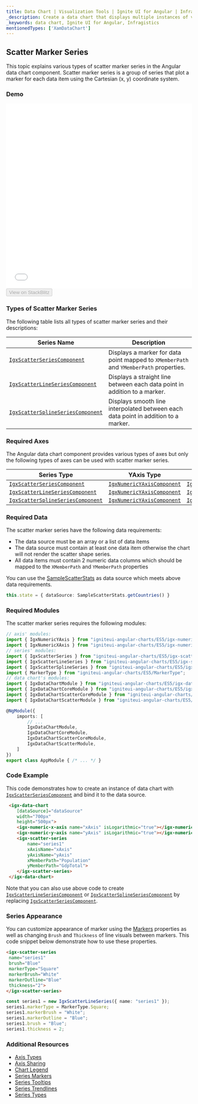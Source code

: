 ```yaml
---
title: Data Chart | Visualization Tools | Ignite UI for Angular | Infragistics | Scatter Marker
_description: Create a data chart that displays multiple instances of visual elements in the same plot area in order to create composite chart views.
_keywords: data chart, Ignite UI for Angular, Infragistics
mentionedTypes: ['XamDataChart']
---
```


## Scatter Marker Series

This topic explains various types of scatter marker series in the Angular data chart component. Scatter marker series is a group of series that plot a marker for each data item using the Cartesian (x, y) coordinate system.

### Demo

<div class="sample-container loading" style="height: 500px">
    <iframe id="data-chart-type-scatter-series-iframe" src='{environment:demosBaseUrl}/charts/data-chart-type-scatter-series' width="100%" height="100%" seamless frameBorder="0" onload="onXPlatSampleIframeContentLoaded(this);"></iframe>
</div>
<div>
    <button data-localize="stackblitz" disabled class="stackblitz-btn" data-iframe-id="data-chart-type-scatter-series-iframe" data-demos-base-url="{environment:demosBaseUrl}">View on StackBlitz
    </button>
</div>

<div class="divider--half"></div>

### Types of Scatter Marker Series

The following table lists all types of scatter marker series and their descriptions:

| Series Name                                                                                                       | Description                                                                            |
| ----------------------------------------------------------------------------------------------------------------- | -------------------------------------------------------------------------------------- |
| [`IgxScatterSeriesComponent`](datachart_series_types_scatter_marker.md)             | Displays a marker for data point mapped to `XMemberPath` and `YMemberPath` properties. |
| [`IgxScatterLineSeriesComponent`](datachart_series_types_scatter_marker.md)     | Displays a straight line between each data point in addition to a marker.              |
| [`IgxScatterSplineSeriesComponent`](datachart_series_types_scatter_marker.md) | Displays smooth line interpolated between each data point in addition to a marker.     |

### Required Axes

The Angular data chart component provides various types of axes but only the following types of axes can be used with scatter marker series.

| Series Type                                                                                                       | YAxis Type                                                                                          | XAxis Type                                                                                          |
| ----------------------------------------------------------------------------------------------------------------- | --------------------------------------------------------------------------------------------------- | --------------------------------------------------------------------------------------------------- |
| [`IgxScatterSeriesComponent`](datachart_series_types_scatter_marker.md)             | [`IgxNumericYAxisComponent`](datachart_series_types_scatter_marker.md) | [`IgxNumericXAxisComponent`](datachart_series_types_scatter_marker.md) |
| [`IgxScatterLineSeriesComponent`](datachart_series_types_scatter_marker.md)     | [`IgxNumericYAxisComponent`](datachart_series_types_scatter_marker.md) | [`IgxNumericXAxisComponent`](datachart_series_types_scatter_marker.md) |
| [`IgxScatterSplineSeriesComponent`](datachart_series_types_scatter_marker.md) | [`IgxNumericYAxisComponent`](datachart_series_types_scatter_marker.md) | [`IgxNumericXAxisComponent`](datachart_series_types_scatter_marker.md) |

### Required Data

The scatter marker series have the following data requirements:

-   The data source must be an array or a list of data items
-   The data source must contain at least one data item otherwise the chart will not render the scatter shape series.
-   All data items must contain 2 numeric data columns which should be mapped to the `XMemberPath` and `YMemberPath` properties

You can use the [SampleScatterStats](datachart_data_sources_stats.md) as data source which meets above data requirements.

```ts
this.state = { dataSource: SampleScatterStats.getCountries() }
```

### Required Modules

The scatter marker series requires the following modules:

```ts
// axis' modules:
import { IgxNumericYAxis } from "igniteui-angular-charts/ES5/igx-numeric-y-axis";
import { IgxNumericXAxis } from "igniteui-angular-charts/ES5/igx-numeric-x-axis";
// series' modules:
import { IgxScatterSeries } from "igniteui-angular-charts/ES5/igx-scatter-series";
import { IgxScatterLineSeries } from "igniteui-angular-charts/ES5/igx-scatter-line-series";
import { IgxScatterSplineSeries } from "igniteui-angular-charts/ES5/igx-scatter-spline-series";
import { MarkerType } from "igniteui-angular-charts/ES5/MarkerType";
// data chart's modules:
import { IgxDataChartModule } from "igniteui-angular-charts/ES5/igx-data-chart-module";
import { IgxDataChartCoreModule } from "igniteui-angular-charts/ES5/igx-data-chart-core-module";
import { IgxDataChartScatterCoreModule } from "igniteui-angular-charts/ES5/igx-data-chart-scatter-core-module";
import { IgxDataChartScatterModule } from "igniteui-angular-charts/ES5/igx-data-chart-scatter-module";

@NgModule({
    imports: [
        // ...
        IgxDataChartModule,
        IgxDataChartCoreModule,
        IgxDataChartScatterCoreModule,
        IgxDataChartScatterModule,
    ]
})
export class AppModule { /* ... */ }
```

### Code Example

This code demonstrates how to create an instance of data chart with [`IgxScatterSeriesComponent`](datachart_series_types_scatter_marker.md) and bind it to the data source.

```html
 <igx-data-chart
    [dataSource]="dataSource"
    width="700px"
    height="500px">
    <igx-numeric-x-axis name="xAxis" isLogarithmic="true"></igx-numeric-x-axis>
    <igx-numeric-y-axis name="yAxis" isLogarithmic="true"></igx-numeric-y-axis>
    <igx-scatter-series
        name="series1"
        xAxisName="xAxis"
        yAxisName="yAxis"
        xMemberPath="Population"
        yMemberPath="GdpTotal">
    </igx-scatter-series>
 </igx-data-chart>
```

Note that you can also use above code to create [`IgxScatterLineSeriesComponent`](datachart_series_types_scatter_marker.md) or [`IgxScatterSplineSeriesComponent`](datachart_series_types_scatter_marker.md) by replacing [`IgxScatterSeriesComponent`](datachart_series_types_scatter_marker.md).

### Series Appearance

You can customize appearance of marker using the [Markers](datachart_series_markers.md) properties as well as changing `Brush` and `Thickness` of line visuals between markers. This code snippet below demonstrate how to use these properties.

```html
<igx-scatter-series
 name="series1"
 brush="Blue"
 markerType="Square"
 markerBrush="White"
 markerOutline="Blue"
 thickness="2">
</igx-scatter-series>
```

```ts
const series1 = new IgxScatterLineSeries({ name: "series1" });
series1.markerType = MarkerType.Square;
series1.markerBrush = "White";
series1.markerOutline = "Blue";
series1.brush = "Blue";
series1.thickness = 2;
```

### Additional Resources

-   [Axis Types](datachart_axis_types.md)
-   [Axis Sharing](datachart_axis_sharing.md)
-   [Chart Legend](datachart_chart_legends.md)
-   [Series Markers](datachart_series_markers.md)
-   [Series Tooltips](datachart_series_tooltips.md)
-   [Series Trendlines](datachart_series_trendlines.md)
-   [Series Types](datachart_series_types.md)
